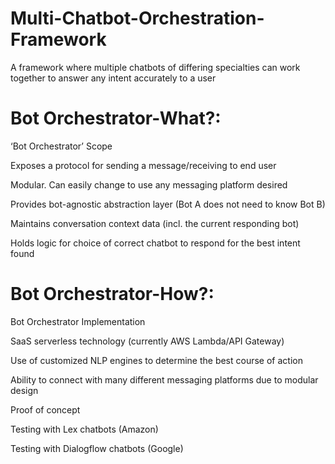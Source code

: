 # Multi-Chatbot-Orchestration-Framework
A framework where multiple chatbots of differing specialties can work together to answer any intent accurately to a user

# Bot Orchestrator-What?:

‘Bot Orchestrator’ Scope

Exposes a protocol for sending a message/receiving to end user

Modular. Can easily change to use any messaging platform desired

Provides bot-agnostic abstraction layer (Bot A does not need to know Bot B)

Maintains conversation context data (incl. the current responding bot)

Holds logic for choice of correct chatbot to respond for the best intent found




# Bot Orchestrator-How?:

Bot Orchestrator Implementation

SaaS serverless technology (currently AWS Lambda/API Gateway)

Use of customized NLP engines to determine the best course of action

Ability to connect with many different messaging platforms due to modular design

Proof of concept

Testing with Lex chatbots (Amazon)

Testing with Dialogflow chatbots (Google)


